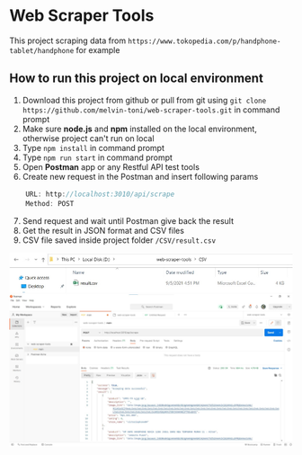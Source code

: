 # Web Scraper Tools

This project scraping data from ```https://www.tokopedia.com/p/handphone-tablet/handphone``` for example

## How to run this project on local environment
1. Download this project from github or pull from git using ```git clone https://github.com/melvin-toni/web-scraper-tools.git``` in command prompt
2. Make sure **node.js** and **npm** installed on the local environment, otherwise project can't run on local
3. Type ```npm install``` in command prompt
4. Type ```npm run start``` in command prompt
5. Open **Postman** app or any Restful API test tools
6. Create new request in the Postman and insert following params
```javascript
    URL: http://localhost:3010/api/scrape
    Method: POST
```
7. Send request and wait until Postman give back the result
8. Get the result in JSON format and CSV files
9. CSV file saved inside project folder ```/CSV/result.csv```

![Screenshot](./installer/result-in-csv.jpg?raw=true "Result in CSV")
![Screenshot](./installer/postman-example.jpg?raw=true "Postman example")